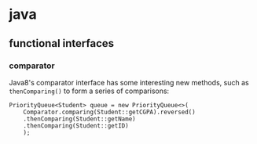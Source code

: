 # java
## functional interfaces
### comparator

Java8's comparator interface has some interesting new methods, such as
`thenComparing()` to form a series of comparisons:
```
PriorityQueue<Student> queue = new PriorityQueue<>(
    Comparator.comparing(Student::getCGPA).reversed()
    .thenComparing(Student::getName)
    .thenComparing(Student::getID)
    );
```
